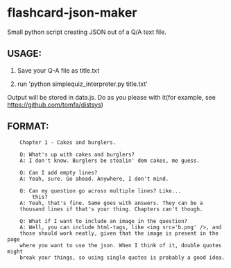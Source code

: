 flashcard-json-maker
====================

Small python script creating JSON out of a Q/A text file.

## USAGE:
1. Save your Q-A file as title.txt

2. run 'python simplequiz_interpreter.py title.txt'

Output will be stored in data.js. Do as you please with it(for example, see https://github.com/tomfa/distsys)

## FORMAT:

```
    Chapter 1 - Cakes and burglers. 

    Q: What's up with cakes and burglers?
    A: I don't know. Burglers be stealin' dem cakes, me guess.

    Q: Can I add empty lines?
    A: Yeah, sure. Go ahead. Anywhere, I don't mind.
    
    Q: Can my question go across multiple lines? Like... 
        this? 
    A: Yeah, that's fine. Same goes with answers. They can be a 
    thousand lines if that's your thing. Chapters can't though. 
    
    Q: What if I want to include an image in the question?
    A: Well, you can include html-tags, like <img src='b.png' />, and
    those should work neatly, given that the image is present in the page
    where you want to use the json. When I think of it, double quotes might 
    break your things, so using single quotes is probably a good idea.
```
